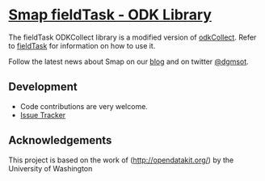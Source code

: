 [Smap fieldTask - ODK Library](http://www.smap.com.au) 
======

The fieldTask ODKCollect library is a modified version of [odkCollect](http://opendatakit.org/use/collect/). Refer to [fieldTask](https://github.com/smap-consulting/fieldTask) for information on how to use it.

Follow the latest news about Smap on our [blog](http://blog.smap.com.au) and on twitter [@dgmsot](https://twitter.com/dgmsot).



Development
-----------
* Code contributions are very welcome. 
* [Issue Tracker](https://github.com/smap-consulting/fieldTask/issues)

Acknowledgements
----------------

This project is based on the work of (http://opendatakit.org/) by the University of Washington
